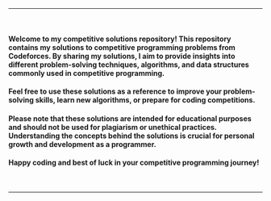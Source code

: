 <br/>

<br/>

---
<br/>

#### Welcome to my competitive solutions repository! This repository contains my solutions to competitive programming problems from  Codeforces. By sharing my solutions, I aim to provide insights into different problem-solving techniques, algorithms, and data structures commonly used in competitive programming.

#### Feel free to use these solutions as a reference to improve your problem-solving skills, learn new algorithms, or prepare for coding competitions. 

#### Please note that these solutions are intended for educational purposes and should not be used for plagiarism or unethical practices. Understanding the concepts behind the solutions is crucial for personal growth and development as a programmer.

#### Happy coding and best of luck in your competitive programming journey!

<br/>

---
